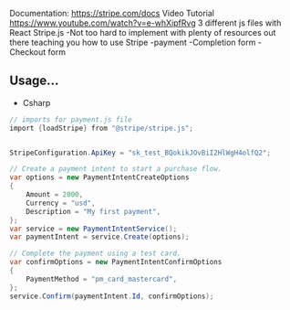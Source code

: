 Documentation:
https://stripe.com/docs
Video Tutorial 
https://www.youtube.com/watch?v=e-whXipfRvg
3 different js files with React Stripe.js
-Not too hard to implement with plenty of resources out there teaching you how to use Stripe
-payment
-Completion form
-Checkout form

## Usage...

- Csharp
```cs
// imports for payment.js file 
import {loadStripe} from "@stripe/stripe.js";


StripeConfiguration.ApiKey = "sk_test_BQokikJOvBiI2HlWgH4olfQ2";

// Create a payment intent to start a purchase flow.
var options = new PaymentIntentCreateOptions
{
    Amount = 2000,
    Currency = "usd",
    Description = "My first payment",
};
var service = new PaymentIntentService();
var paymentIntent = service.Create(options);

// Complete the payment using a test card.
var confirmOptions = new PaymentIntentConfirmOptions
{
    PaymentMethod = "pm_card_mastercard",
};
service.Confirm(paymentIntent.Id, confirmOptions);
```

